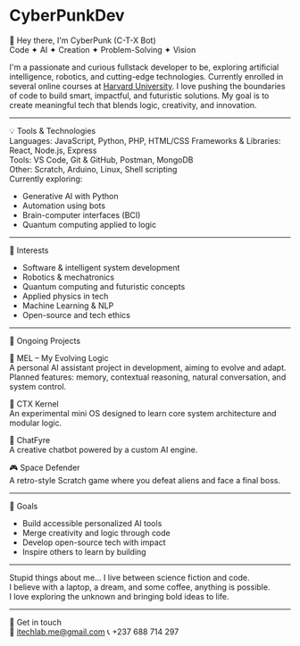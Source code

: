 # CyberPunkDev
👋 Hey there, I'm CyberPunk (C-T-X Bot)  
Code ✦ AI ✦ Creation ✦ Problem-Solving ✦ Vision

I'm a passionate and curious fullstack developer to be, exploring artificial intelligence, robotics, and cutting-edge technologies. Currently enrolled in several online courses at [Harvard University](https://cs50.harvard.edu/). I love pushing the boundaries of code to build smart, impactful, and futuristic solutions. My goal is to create meaningful tech that blends logic, creativity, and innovation.

---

💡 Tools & Technologies  
Languages: JavaScript, Python, PHP, HTML/CSS 
Frameworks & Libraries: React, Node.js, Express  
Tools: VS Code, Git & GitHub, Postman, MongoDB  
Other: Scratch, Arduino, Linux, Shell scripting  
Currently exploring:  
- Generative AI with Python  
- Automation using bots  
- Brain-computer interfaces (BCI)  
- Quantum computing applied to logic  

---

🌱 Interests  
- Software & intelligent system development
- Robotics & mechatronics  
- Quantum computing and futuristic concepts  
- Applied physics in tech  
- Machine Learning & NLP  
- Open-source and tech ethics  

---

🚧 Ongoing Projects  

🧠 MEL – My Evolving Logic  
A personal AI assistant project in development, aiming to evolve and adapt.
Planned features: memory, contextual reasoning, natural conversation, and system control.

🤖 CTX Kernel  
An experimental mini OS designed to learn core system architecture and modular logic.

💬 ChatFyre  
A creative chatbot powered by a custom AI engine.

🎮 Space Defender  
A retro-style Scratch game where you defeat aliens and face a final boss.

---

🎯 Goals  
- Build accessible personalized AI tools  
- Merge creativity and logic through code  
- Develop open-source tech with impact  
- Inspire others to learn by building

---

Stupid things about me...
I live between science fiction and code.  
I believe with a laptop, a dream, and some coffee, anything is possible.  
I love exploring the unknown and bringing bold ideas to life.

---

💬 Get in touch  
📧 itechlab.me@gmail.com
📞 +237 688 714 297
```

